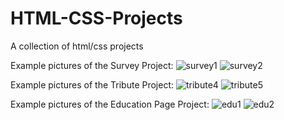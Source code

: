 # HTML-CSS-Projects
A collection of html/css projects

Example pictures of the Survey Project:
![survey1](https://github.com/redohrm/HTML-CSS-Projects/assets/149263840/187c7917-6c9c-4114-a7fe-bebe3ab21f69)
![survey2](https://github.com/redohrm/HTML-CSS-Projects/assets/149263840/dc87412b-8eed-4a08-8da0-f71fc6bc6d58)

Example pictures of the Tribute Project:
![tribute4](https://github.com/redohrm/HTML-CSS-Projects/assets/149263840/d3f31dac-879f-4ff4-bcab-4eda9a0effd2)
![tribute5](https://github.com/redohrm/HTML-CSS-Projects/assets/149263840/a62ab889-97b9-43e4-ab10-118545215521)

Example pictures of the Education Page Project:
![edu1](https://github.com/redohrm/HTML-CSS-Projects/assets/149263840/fbff67d5-37ed-4d0d-992e-927734ffa138)
![edu2](https://github.com/redohrm/HTML-CSS-Projects/assets/149263840/3a6e4df8-9f73-489a-b9de-c29813e9d365)
